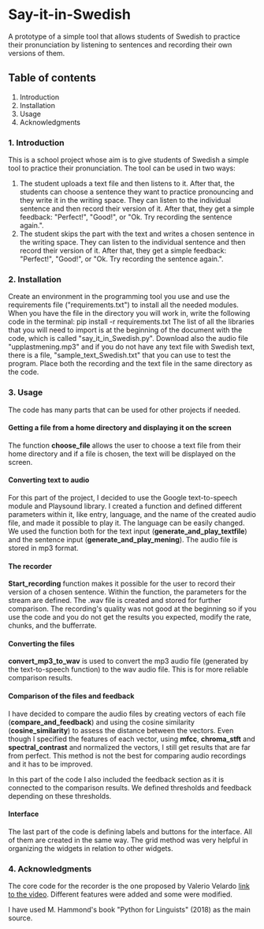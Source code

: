 # Say-it-in-Swedish

A prototype of a simple tool that allows students of Swedish to practice their pronunciation by listening to sentences and recording their own versions of them. 

## Table of contents  
1. Introduction
2. Installation
3. Usage
4. Acknowledgments


### 1. Introduction
This is a school project whose aim is to give students of Swedish a simple tool to practice their pronunciation.
The tool can be used in two ways:
1. The student uploads a text file and then listens to it. After that, the students can choose a sentence they want to practice pronouncing and they write it in the writing space. They can listen to the individual sentence and then record their version of it. After that, they get a simple feedback: "Perfect!", "Good!", or "Ok. Try recording the sentence again.".
2. The student skips the part with the text and writes a chosen sentence in the writing space. They can listen to the individual sentence and then record their version of it. After that, they get a simple feedback: "Perfect!", "Good!", or "Ok. Try recording the sentence again.".
   
### 2. Installation
Create an environment in the programming tool you use and use the requirements file ("requirements.txt") to install all the needed modules. When you have the file in the directory you will work in, write the following code in the terminal: pip install -r requirements.txt
The list of all the libraries that you will need to import is at the beginning of the document with the code, which is called "say_it_in_Swedish.py". Download also the audio file "upplastmening.mp3" and if you do not have any text file with Swedish text, there is a file, "sample_text_Swedish.txt" that you can use to test the program. Place both the recording and the text file in the same directory as the code.

### 3. Usage
The code has many parts that can be used for other projects if needed.  

#### Getting a file from a home directory and displaying it on the screen
The function **choose_file** allows the user to choose a text file from their home directory and if a file is chosen, the text will be displayed on the screen. 

#### Converting text to audio
For this part of the project, I decided to use the Google text-to-speech module and Playsound library. I created a function and defined different parameters within it, like entry, language, and the name of the created audio file, and made it possible to play it. The language can be easily changed. We used the function both for the text input (**generate_and_play_textfile**) and the sentence input (**generate_and_play_mening**). The audio file is stored in mp3 format. 

#### The recorder
**Start_recording** function makes it possible for the user to record their version of a chosen sentence. Within the function, the parameters for the stream are defined. The .wav file is created and stored for further comparison. The recording's quality was not good at the beginning so if you use the code and you do not get the results you expected, modify the rate, chunks, and the bufferrate. 

#### Converting the files
**convert_mp3_to_wav** is used to convert the mp3 audio file (generated by the text-to-speech function) to the wav audio file. This is for more reliable comparison results.

#### Comparison of the files and feedback
I have decided to compare the audio files by creating vectors of each file (**compare_and_feedback**) and using the cosine similarity (**cosine_similarity**) to assess the distance between the vectors. Even though I specified the features of each vector, using **mfcc**, **chroma_stft** and **spectral_contrast** and normalized the vectors, I still get results that are far from perfect. This method is not the best for comparing audio recordings and it has to be improved. 

In this part of the code I also included the feedback section as it is connected to the comparison results. We defined thresholds and feedback depending on these thresholds.

#### Interface
The last part of the code is defining labels and buttons for the interface. All of them are created in the same way. The grid method was very helpful in organizing the widgets in relation to other widgets. 

### 4. Acknowledgments 
The core code for the recorder is the one proposed by Valerio Velardo [link to the video](https://www.youtube.com/watch?v=e9CRZEi_feA). Different features were added and some were modified. 

I have used M. Hammond's book "Python for Linguists" (2018) as the main source. 





